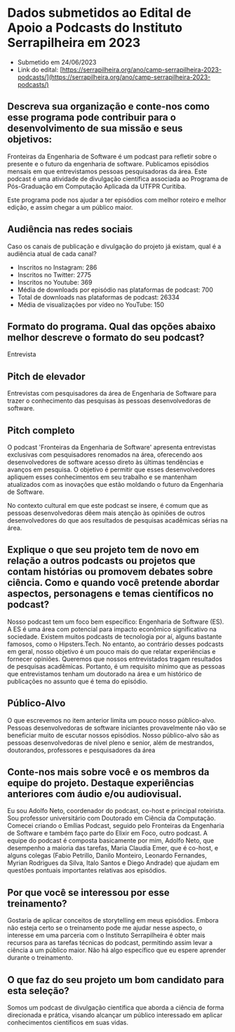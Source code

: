 # Dados submetidos ao Edital de Apoio a Podcasts do Instituto Serrapilheira em 2023

- Submetido em 24/06/2023
- Link do edital: [https://serrapilheira.org/ano/camp-serrapilheira-2023-podcasts/](https://serrapilheira.org/ano/camp-serrapilheira-2023-podcasts/)


## Descreva sua organização e conte-nos como esse programa pode contribuir para o desenvolvimento de sua missão e seus objetivos:

Fronteiras da Engenharia de Software é um podcast para refletir sobre o presente e o futuro da engenharia de software. Publicamos episódios mensais em que entrevistamos pessoas pesquisadoras da área. Este podcast é uma atividade de divulgação científica associada ao Programa de Pós-Graduação em Computação Aplicada da UTFPR Curitiba.

Este programa pode nos ajudar a ter episódios com melhor roteiro e melhor edição, e assim chegar a um público maior.

## Audiência nas redes sociais

Caso os canais de publicação e divulgação do projeto já existam, qual é a audiência atual de cada canal?

- Inscritos no Instagram: 286
- Inscritos no Twitter: 2775
- Inscritos no Youtube: 369
- Média de downloads por episódio nas plataformas de podcast: 700
- Total de downloads nas plataformas de podcast: 26334
- Média de visualizações por vídeo no YouTube: 150

## Formato do programa. Qual das opções abaixo melhor descreve o formato do seu podcast? 

Entrevista

## Pitch de elevador

Entrevistas com pesquisadores da área de Engenharia de Software para trazer o conhecimento das pesquisas às pessoas desenvolvedoras de software.
 
## Pitch completo

O podcast 'Fronteiras da Engenharia de Software' apresenta entrevistas exclusivas com pesquisadores renomados na área, oferecendo aos desenvolvedores de software acesso direto às últimas tendências e avanços em pesquisa. O objetivo é permitir que esses desenvolvedores apliquem esses conhecimentos em seu trabalho e se mantenham atualizados com as inovações que estão moldando o futuro da Engenharia de Software.

No contexto cultural em que este podcast se insere, é comum que as pessoas desenvolvedoras dêem mais atenção às opiniões de outros desenvolvedores do que aos resultados de pesquisas acadêmicas sérias na área.
 
## Explique o que seu projeto tem de novo em relação a outros podcasts ou projetos que contam histórias ou promovem debates sobre ciência. Como e quando você pretende abordar aspectos, personagens e temas científicos no podcast?

Nosso podcast tem um foco bem específico: Engenharia de Software (ES). A ES é uma área com potencial para impacto econômico significativo na sociedade. Existem muitos podcasts de tecnologia por aí, alguns bastante famosos, como o Hipsters.Tech. No entanto, ao contrário desses podcasts em geral, nosso objetivo é um pouco mais do que relatar experiências e fornecer opiniões. Queremos que nossos entrevistados tragam resultados de pesquisas acadêmicas. Portanto, é um requisito mínimo que as pessoas que entrevistamos tenham um doutorado na área e um histórico de publicações no assunto que é tema do episódio.
 
## Público-Alvo

O que escrevemos no item anterior limita um pouco nosso público-alvo. Pessoas desenvolvedoras de software iniciantes provavelmente não vão se beneficiar muito de escutar nossos episódios. Nosso público-alvo são as pessoas desenvolvedoras de nível pleno e senior, além de mestrandos, doutorandos, professores e pesquisadores da área


## Conte-nos mais sobre você e os membros da equipe do projeto. Destaque experiências anteriores com áudio e/ou audiovisual.

Eu sou Adolfo Neto, coordenador do podcast, co-host e principal roteirista. Sou professor universitário com Doutorado em Ciência da Computação. Comecei criando o Emílias Podcast, seguido pelo Fronteiras da Engenharia de Software e também faço parte do Elixir em Foco, outro podcast. A equipe do podcast é composta basicamente por mim, Adolfo Neto, que desempenho a maioria das tarefas, Maria Claudia Emer, que é co-host, e alguns colegas (Fabio Petrillo, 
Danilo Monteiro,
Leonardo Fernandes,
Myrian Rodrigues da Silva,
Italo Santos e 
Diego Andrade)
que ajudam em questões pontuais importantes relativas aos episódios.

## Por que você se interessou por esse treinamento?

Gostaria de aplicar conceitos de storytelling em meus episódios. Embora não esteja certo se o treinamento pode me ajudar nesse aspecto, o interesse em uma parceria com o Instituto Serrapilheira é obter mais recursos para as tarefas técnicas do podcast, permitindo assim levar a ciência a um público maior. Não há algo específico que eu espere aprender durante o treinamento.

## O que faz do seu projeto um bom candidato para esta seleção?

Somos um podcast de divulgação científica que aborda a ciência de forma direcionada e prática, visando alcançar um público interessado em aplicar conhecimentos científicos em suas vidas.



